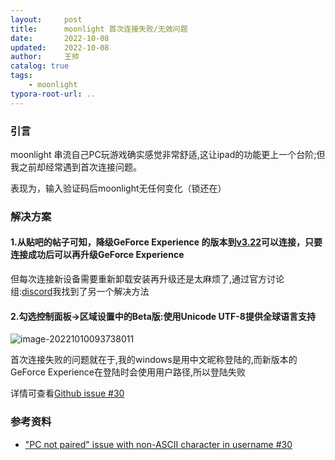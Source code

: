 ```yaml
---
layout:     post
title:      moonlight 首次连接失败/无效问题
date:       2022-10-08
updated:    2022-10-08 
author:     王帅
catalog: true
tags:
    - moonlight
typora-root-url: ..
---
```


### 引言

moonlight 串流自己PC玩游戏确实感觉非常舒适,这让ipad的功能更上一个台阶;但我之前却经常遇到首次连接问题。



表现为，输入验证码后moonlight无任何变化（锁还在）

### 解决方案

#### 1.从贴吧的帖子可知，降级GeForce Experience 的版本到[v3.22](https://us.download.nvidia.cn/GFE/GFEClient/3.22.0.32/GeForce_Experience_v3.22.0.32.exe)可以连接，只要连接成功后可以再升级GeForce Experience

但每次连接新设备需要重新卸载安装再升级还是太麻烦了,通过官方讨论组:[discord](http://moonlight-stream.org/discord)我找到了另一个解决方法

#### 2.勾选控制面板→区域设置中的Beta版:使用Unicode UTF-8提供全球语言支持

![image-20221010093738011](/img/moonlingt_region.png)

首次连接失败的问题就在于,我的windows是用中文昵称登陆的,而新版本的GeForce Experience在登陆时会使用用户路径,所以登陆失败

详情可查看[Github issue #30](https://github.com/moonlight-stream/nvidia-gamestream-issues/issues/30#issuecomment-1172924002)


### 参考资料
  * ["PC not paired" issue with non-ASCII character in username #30](https://github.com/moonlight-stream/nvidia-gamestream-issues/issues/30#issuecomment-1172924002)
